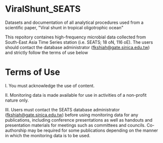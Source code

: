 # ViralShunt_SEATS
Datasets and documentation of all analytical procedures used from a scientific paper, "Viral shunt in tropical oligotrophic ocean"


This repoitory containes high-frequency microbial data collected from South-East Asia Time Series station (i.e. SEATS; 18 oN, 116 oE). The users should contact the database administrator (fkshiah@gate.sinica.edu.tw) and strictly follow the terms of use below
# Terms of Use
I. You must acknowledge the use of content.

II. Monitoring data is made available for use in activities of a non-profit nature only.

III. Users must contact the SEATS database administrator (fkshiah@gate.sinica.edu.tw) before using monitoring data for any publications, including conference presentations as well as handouts and presentation materials for meetings such as committees and councils. Co-authorship may be required for some publications depending on the manner in which the monitoring data is to be used.


